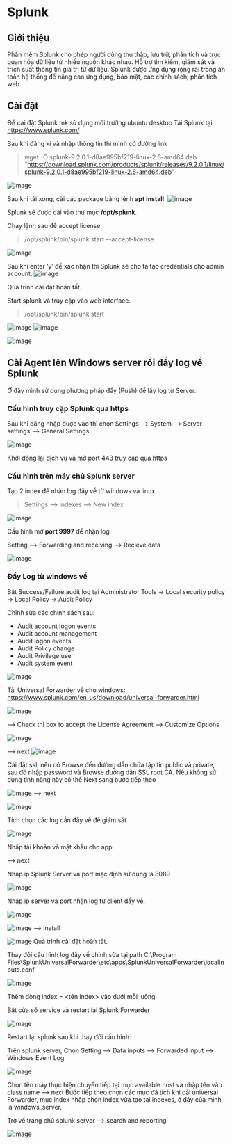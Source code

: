 # Splunk
## Giới thiệu
Phần mềm Splunk cho phép người dùng thu thập, lưu trữ, phân tích và trực quan hóa dữ liệu từ nhiều nguồn khác nhau. Hỗ trợ tìm kiếm, giám sát và trích suất thông tin giá trị từ dữ liệu. Splunk được ứng dụng rộng rãi trong an toàn hệ thống để nâng cao ứng dụng, bảo mật, các chính sách, phân tích web.
## Cài đặt
Để cài đặt Splunk mk sử dụng môi trường ubuntu desktop
Tải Splunk tại https://www.splunk.com/

Sau khi đăng kí và nhập thông tin thì mình có đường link 
>wget -O splunk-9.2.0.1-d8ae995bf219-linux-2.6-amd64.deb "https://download.splunk.com/products/splunk/releases/9.2.0.1/linux/splunk-9.2.0.1-d8ae995bf219-linux-2.6-amd64.deb"

![image](https://github.com/thieptrans/Splunk/assets/118431215/bdf0ff74-16a0-4a42-ba80-7bc3c7509d92)

Sau khi tải xong, cài các package bằng lệnh **apt install**.
![image](https://github.com/thieptrans/Splunk/assets/118431215/13dcd6dc-f36d-41ba-998e-3e8ee524108f)

Splunk sẽ được cài vào thư mục **/opt/splunk**.

Chạy lệnh sau để accept license
>/opt/splunk/bin/splunk start --accept-license

![image](https://github.com/thieptrans/Splunk/assets/118431215/fa7edf21-0b87-458a-b4d5-d67170875b53)

Sau khi enter ‘y’ để xác nhận thì Splunk sẽ cho ta tạo credentials cho admin account.
![image](https://github.com/thieptrans/Splunk/assets/118431215/219c9393-6ab7-4785-82f3-beb795df8b4f)

Quá trình cài đặt hoàn tất.

Start splunk và truy cập vào web interface.
> /opt/splunk/bin/splunk start

![image](https://github.com/thieptrans/Splunk/assets/118431215/c627737f-8dc4-4b91-8ea8-c1a26bca8795)
![image](https://github.com/thieptrans/Splunk/assets/118431215/2fc023b0-6218-40f7-854d-914213da804c)

![image](https://github.com/thieptrans/Splunk/assets/118431215/b74db5ef-4357-4fa3-823d-c3e9a9a741ae)

## Cài Agent lên Windows server rồi đẩy log về Splunk
Ở đây mình sử dụng phương pháp đẩy (Push) để lấy log từ Server.

### Cấu hình truy cập Splunk qua https

Sau khi đăng nhập được vào thì chọn Settings --> System --> Server settings --> General Settings

![image](https://github.com/thieptrans/Splunk/assets/118431215/1980eb41-415d-45cd-8ed2-359de6297bb3)

Khởi động lại dịch vụ và mở port 443 truy cập qua https

### Cấu hình trên máy chủ Splunk server
Tạo 2 index để nhận log đẩy về từ windows và linux
> Settings --> indexes --> New index

![image](https://github.com/thieptrans/Splunk/assets/118431215/62661ba6-4b16-4af3-89f5-5b6997e305e0)

Cấu hình mở **port 9997** để nhận log

Setting --> Forwarding and receiving --> Recieve data

![image](https://github.com/thieptrans/Splunk/assets/118431215/4f1cf5eb-4b85-458f-802b-24f86520daed)

### Đẩy Log từ windows về

Bật Success/Failure audit log tại Administrator Tools → Local security policy → Local Policy → Audit Policy

Chỉnh sửa các chính sách sau: 
 - Audit account logon events
 - Audit account management
 - Audit logon events
 - Audit Policy change
 - Audit Privilege use
 - Audit system event

![image](https://github.com/thieptrans/Splunk/assets/118431215/34377ebd-3b85-4399-a390-f9ebd9ebf976)

Tải Universal Forwarder về cho windows: 
https://www.splunk.com/en_us/download/universal-forwarder.html

![image](https://github.com/thieptrans/Splunk/assets/118431215/fb8ecfcd-6bf3-473d-a6d0-41710530b270)

--> Check thi box to accept the License Agreement
--> Customize Options

![image](https://github.com/thieptrans/Splunk/assets/118431215/8e6a4723-c6b6-46d3-872e-d98bd576b4df)

--> next 
![image](https://github.com/thieptrans/Splunk/assets/118431215/b5ddef35-fcb8-481f-8baf-e8e80f919364)

Cài đặt ssl, nếu có Browse đến đường dẫn chứa tập tin public và private, sau đó nhập password và Browse đường dẫn SSL root CA. Nếu không sử dụng tính năng này có thể Next sang bước tiếp theo

![image](https://github.com/thieptrans/Splunk/assets/118431215/68550be4-7c96-4d08-942f-b2d9dfa1a68d)
--> next

![image](https://github.com/thieptrans/Splunk/assets/118431215/0f66ba3c-c796-439d-a567-df742a60e8f4)

Tích chọn các log cần đẩy về để giám sát

![image](https://github.com/thieptrans/Splunk/assets/118431215/567949e0-a4f7-4738-bf31-ef799efef399)

Nhập tài khoản và mật khẩu cho app

--> next 

Nhập ip Splunk Server và port mặc định sử dụng là 8089

![image](https://github.com/thieptrans/Splunk/assets/118431215/eca9a3b3-ea61-4476-80dc-e498d0e5bb04)

Nhập ip server và port nhận log từ client đẩy về.

![image](https://github.com/thieptrans/Splunk/assets/118431215/f83d9108-3192-4b23-baea-8552d4f46ea1)

![image](https://github.com/thieptrans/Splunk/assets/118431215/3202964d-beaa-453e-865b-e3b9fd0ff362)
--> install

![image](https://github.com/thieptrans/Splunk/assets/118431215/8603212b-cac6-459c-9149-39c37c7e2862)
Quá trình cài đặt hoàn tất.

Thay đổi cấu hình log đẩy về chỉnh sửa tại path C:\Program Files\SplunkUniversalForwarder\etc\apps\SplunkUniversalForwarder\localinputs.conf

![image](https://github.com/thieptrans/Splunk/assets/118431215/82f26348-a5c8-4321-9bfc-22a2f214612c)

Thêm dòng index = <tên index> vào dưới mỗi luồng

Bật cửa sổ service và restart lại Splunk Forwarder

![image](https://github.com/thieptrans/Splunk/assets/118431215/4740c746-39dd-4db2-9759-5221b7ba0d4f)

Restart lại splunk sau khi thay đổi cấu hình.

Trên splunk server, Chọn Setting --> Data inputs --> Forwarded input --> Windows Event Log

![image](https://github.com/thieptrans/Splunk/assets/118431215/d4e55016-b78f-4cb9-b8b1-f647e2f11d2f)

Chọn tên máy thực hiện chuyển tiếp tại mục available host và nhập tên vào class name --> next
Bước tiếp theo chọn các mục đã tích khi cài universal Forwarder, mục index nhấp chọn index vừa tạo tại indexes, ở đây của mình là windows_server.

Trở về trang chủ splunk server --> search and reporting

![image](https://github.com/thieptrans/Splunk/assets/118431215/ae0a64b1-eff6-4bfb-b1d4-a6fc4e71f5b8)

